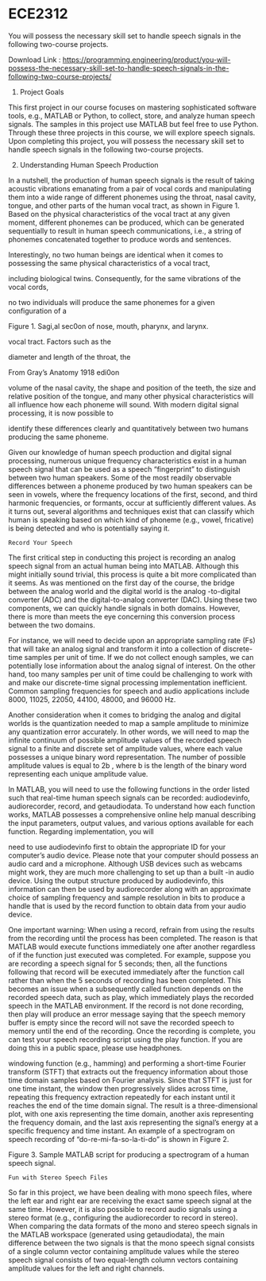# ECE2312
You will possess the necessary skill set to handle speech signals in the following two-course projects.


Download Link : https://programming.engineering/product/you-will-possess-the-necessary-skill-set-to-handle-speech-signals-in-the-following-two-course-projects/

1. Project Goals

This first project in our course focuses on mastering sophisticated software tools, e.g., MATLAB or Python, to collect, store, and analyze human speech signals. The samples in this project use MATLAB but feel free to use Python. Through these three projects in this course, we will explore speech signals. Upon completing this project, you will possess the necessary skill set to handle speech signals in the following two-course projects.

2. Understanding Human Speech Production

In a nutshell, the production of human speech signals is the result of taking acoustic vibrations emanating from a pair of vocal cords and manipulating them into a wide range of different phonemes using the throat, nasal cavity, tongue, and other parts of the human vocal tract, as shown in Figure 1. Based on the physical characteristics of the vocal tract at any given moment, different phonemes can be produced, which can be generated sequentially to result in human speech communications, i.e., a string of phonemes concatenated together to produce words and sentences.

Interestingly, no two human beings are identical when it comes to possessing the same physical characteristics of a vocal tract,

including biological twins. Consequently, for the same vibrations of the vocal cords,

no two individuals will produce the same phonemes for a given configuration of a

Figure 1. Sagi,al sec0on of nose, mouth, pharynx, and larynx.
	

vocal tract. Factors such as the

diameter and length of the throat, the

From Gray’s Anatomy 1918 edi0on

volume of the nasal cavity, the shape and position of the teeth, the size and relative position of the tongue, and many other physical characteristics will all influence how each phoneme will sound. With modern digital signal processing, it is now possible to

identify these differences clearly and quantitatively between two humans producing the same phoneme.

Given our knowledge of human speech production and digital signal processing, numerous unique frequency characteristics exist in a human speech signal that can be used as a speech “fingerprint” to distinguish between two human speakers. Some of the most readily observable differences between a phoneme produced by two human speakers can be seen in vowels, where the frequency locations of the first, second, and third harmonic frequencies, or formants, occur at sufficiently different values. As it turns out, several algorithms and techniques exist that can classify which human is speaking based on which kind of phoneme (e.g., vowel, fricative) is being detected and who is potentially saying it.

    Record Your Speech

The first critical step in conducting this project is recording an analog speech signal from an actual human being into MATLAB. Although this might initially sound trivial, this process is quite a bit more complicated than it seems. As was mentioned on the first day of the course, the bridge between the analog world and the digital world is the analog -to-digital converter (ADC) and the digital-to-analog converter (DAC). Using these two components, we can quickly handle signals in both domains. However, there is more than meets the eye concerning this conversion process between the two domains.

For instance, we will need to decide upon an appropriate sampling rate (Fs) that will take an analog signal and transform it into a collection of discrete-time samples per unit of time. If we do not collect enough samples, we can potentially lose information about the analog signal of interest. On the other hand, too many samples per unit of time could be challenging to work with and make our discrete-time signal processing implementation inefficient. Common sampling frequencies for speech and audio applications include 8000, 11025, 22050, 44100, 48000, and 96000 Hz.

Another consideration when it comes to bridging the analog and digital worlds is the quantization needed to map a sample amplitude to minimize any quantization error accurately. In other words, we will need to map the infinite continuum of possible amplitude values of the recorded speech signal to a finite and discrete set of amplitude values, where each value possesses a unique binary word representation. The number of possible amplitude values is equal to 2b , where b is the length of the binary word representing each unique amplitude value.

In MATLAB, you will need to use the following functions in the order listed such that real-time human speech signals can be recorded: audiodevinfo, audiorecorder, record, and getaudiodata. To understand how each function works, MATLAB possesses a comprehensive online help manual describing the input parameters, output values, and various options available for each function. Regarding implementation, you will

need to use audiodevinfo first to obtain the appropriate ID for your computer’s audio device. Please note that your computer should possess an audio card and a microphone. Although USB devices such as webcams might work, they are much more challenging to set up than a built -in audio device. Using the output structure produced by audiodevinfo, this information can then be used by audiorecorder along with an approximate choice of sampling frequency and sample resolution in bits to produce a handle that is used by the record function to obtain data from your audio device.

One important warning: When using a record, refrain from using the results from the recording until the process has been completed. The reason is that MATLAB would execute functions immediately one after another regardless of if the function just executed was completed. For example, suppose you are recording a speech signal for 5 seconds; then, all the functions following that record will be executed immediately after the function call rather than when the 5 seconds of recording has been completed. This becomes an issue when a subsequently called function depends on the recorded speech data, such as play, which immediately plays the recorded speech in the MATLAB environment. If the record is not done recording, then play will produce an error message saying that the speech memory buffer is empty since the record will not save the recorded speech to memory until the end of the recording. Once the recording is complete, you can test your speech recording script using the play function. If you are doing this in a public space, please use headphones.

windowing function (e.g., hamming) and performing a short-time Fourier transform (STFT) that extracts out the frequency information about those time domain samples based on Fourier analysis. Since that STFT is just for one time instant, the window then progressively slides across time, repeating this frequency extraction repeatedly for each instant until it reaches the end of the time domain signal. The result is a three-dimensional plot, with one axis representing the time domain, another axis representing the frequency domain, and the last axis representing the signal’s energy at a specific frequency and time instant. An example of a spectrogram on speech recording of “do-re-mi-fa-so-la-ti-do” is shown in Figure 2.

Figure 3. Sample MATLAB script for producing a spectrogram of a human speech signal.

    Fun with Stereo Speech Files

So far in this project, we have been dealing with mono speech files, where the left ear and right ear are receiving the exact same speech signal at the same time. However, it is also possible to record audio signals using a stereo format (e.g., configuring the audiorecorder to record in stereo). When comparing the data formats of the mono and stereo speech signals in the MATLAB workspace (generated using getaudiodata), the main difference between the two signals is that the mono speech signal consists of a single column vector containing amplitude values while the stereo speech signal consists of two equal-length column vectors containing amplitude values for the left and right channels.

